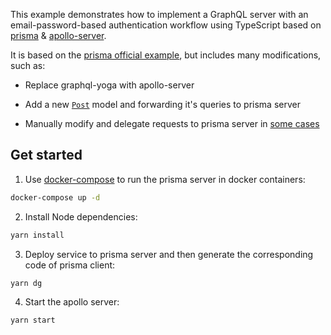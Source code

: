 This example demonstrates how to implement a GraphQL server with an email-password-based authentication workflow using TypeScript based on [prisma](https://github.com/prisma/prisma) & [apollo-server](https://github.com/apollographql/apollo-server).

It is based on the [prisma official example](https://github.com/prisma/prisma-examples/tree/master/typescript-graphql-auth), but includes many modifications, such as:

* Replace graphql-yoga with apollo-server

* Add a new [`Post`](prisma/datamodel.prisma#L11-L19) model and forwarding it's queries to prisma server

* Manually modify and delegate requests to prisma server in [some cases](src/resolvers/Mutation.ts#L14-L23)

## Get started

1. Use [docker-compose](https://docs.docker.com/compose/) to run the prisma server in docker containers:

```sh
docker-compose up -d
```

2. Install Node dependencies:

```sh
yarn install
```

3. Deploy service to prisma server and then generate the corresponding code of prisma client:

```sh
yarn dg
```

4. Start the apollo server:

```sh
yarn start
```
